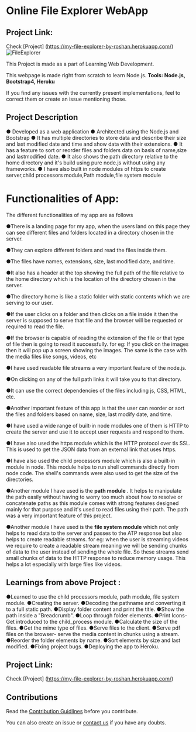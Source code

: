 # Online File Explorer WebApp
## Project Link: 

Check [Project] (https://my-file-explorer-by-roshan.herokuapp.com/)
![FileExplorer](https://user-images.githubusercontent.com/55108788/97798790-63f61d80-1c4f-11eb-9a6c-cd7a7f3b56a2.png)


This Project is made as a part of Learning  Web Development. 

This webpage is made right from scratch to learn Node.js.
<b>Tools: Node.js, Bootstrap4, Heroku</b>

If you find any issues with the currently present implementations, feel to correct them or create an issue mentioning those.

## Project Description

● Developed as a web application
● Architected using the Node.js and Bootstrap
● It has multiple directories to store data and describe their size and last modified date and time and show data with their extensions.
● It has a feature to sort or reorder files and folders data on basis of name,size and lastmodified date.
● It also shows the path directory relative to the home directory and it's build using pure node.js without using any frameworks.
● I have also built in node modules of https to create server,child processors module,Path module,file system module

# Functionalities of App:

The different functionalities of my app are as follows

●There is a landing page for my app, when the users land on this page they can see different files and folders located in a directory chosen in the server.

●They can explore different folders and read the files inside them.

●The files have names, extensions, size, last modified date, and time.

●It also has a header at the top showing the full path of the file relative to the home directory which is the location of the directory chosen in the server.

●The directory home is like a static folder with static contents which we are serving to our user.

●If the user clicks on a folder and then clicks on a file inside it then the server is supposed to serve that file and the browser will be requested or required to read the file.

●If the browser is capable of reading the extension of the file or that type of file then is going to read it successfully.
for eg: If you click on the images then it will pop up a screen showing the images.
The same is the case with the media files like songs, videos, etc

●I have used readable file streams a very important feature of the node.js.

●On clicking on any of the full path links it will take you to that directory.

●It can use the correct dependencies of the files including js, CSS, HTML, etc.

●Another important feature of this app is that the user can reorder or sort the files and folders based on name, size, last modify date, and time.

●I have used a wide range of built-in node modules one of them is 
HTTP to create the server and use it to accept user requests and respond to them.

●I have also used the https module which is the HTTP protocol over tls SSL. This is used to get the JSON data from an external link that uses https.

●I have also used the child processors module which is also a built-in module in node. This module helps to run shell commands directly from node code. The shell's commands were also used to get the size of the directories.

●Another module I have used is the <b>path module </b>. It helps to manipulate the path easily without having to worry too much about how to resolve or concatenate paths as this module comes with strong features designed mainly for that purpose and it's used to read files using their path.
The path was a very important feature of this project.

●Another module I have used is the <b>file system module</b> which not only helps to read data to the server and passes to the ATP response but also helps to create readable streams.
for eg: when the user is streaming videos we require to create a readable stream meaning we will be sending chunks of data to the user instead of sending the whole file. So these streams send small chunks of data to the HTTP response to reduce memory usage.
This helps a lot especially with large files like videos.

## Learnings from above Project :


●Learned to use the child processors module, path module, file system module.
●Creating the server.
●Decoding the pathname and converting it to a full static path.
●Display folder content and print the title.
●Show the path inside a "Breadcrumb".
●Loop through folder elements.
●Print Icons- Get introduced to the child_process module.
●Calculate the size of the files.
●Get the mime type of files.
●Serve files to the client.
●Serve pdf files on the browser- serve the media content in chunks using a stream.
●Reorder the folder elements by name.
●Sort elements by size and last modified.
●Fixing project bugs.
●Deploying the app to Heroku. 



## Project Link: 

Check [Project] (https://my-file-explorer-by-roshan.herokuapp.com/)


## Contributions

Read the [Contribution Guidlines](https://github.com/Roshan13046/Online-File-Explorer-WebApp/blob/master/CONTRIBUTING.md) before you contribute.

You can also create an issue or [contact us](https://github.com/Roshan13046) if you have any doubts.


